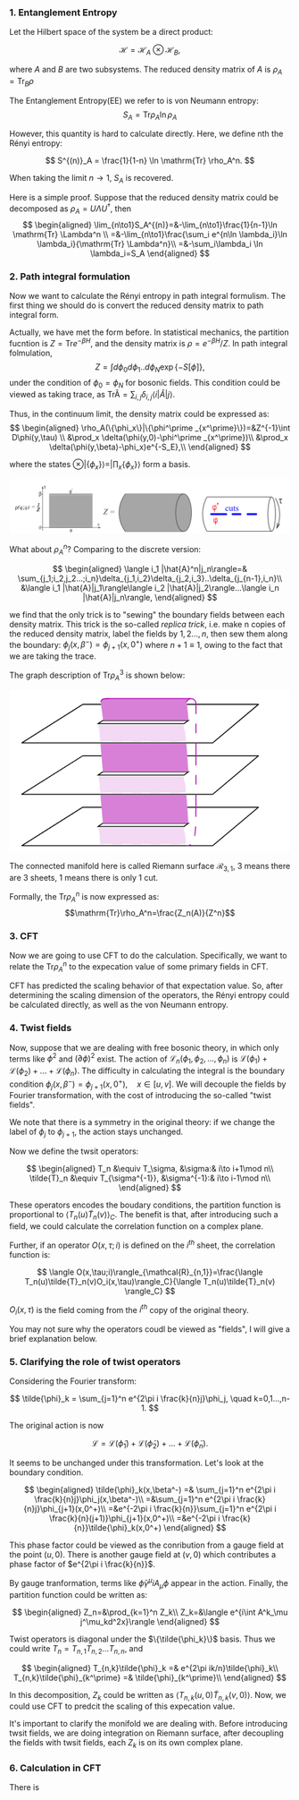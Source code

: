 

### 1. Entanglement Entropy
Let the Hilbert space of the system be a direct product:

$$
\mathcal{H} =\mathcal{H}_A\otimes \mathcal{H}_B,
$$

where $A$ and $B$ are two subsystems. The reduced density matrix of $A$ is $\rho_A=\mathrm{Tr}_B \rho$

The Entanglement Entropy(EE) we refer to is von Neumann entropy:
$$
S_A = \mathrm{Tr} \rho_A\ln \rho_A
$$

However, this quantity is hard to calculate directly. Here, we define nth the Rényi entropy:

$$
S^{(n)}_A = \frac{1}{1-n} \ln \mathrm{Tr} \rho_A^n.
$$

When taking the limit $n\to 1$, $S_A$ is recovered.

Here is a simple proof. Suppose that the reduced density matrix could be decomposed as $\rho_A = U\Lambda U^\dagger$, then
$$
\begin{aligned}
    \lim_{n\to1}S_A^{(n)}=&-\lim_{n\to1}\frac{1}{n-1}\ln \mathrm{Tr} \Lambda^n \\
    =&-\lim_{n\to1}\frac{\sum_i e^{n\ln \lambda_i}\ln \lambda_i}{\mathrm{Tr} \Lambda^n}\\
    =&-\sum_i\lambda_i \ln \lambda_i=S_A
\end{aligned}
$$

### 2. Path integral formulation

Now we want to calculate the Rényi entropy in path integral formulism. The first thing we should do is convert the reduced density matrix to path integral form.

Actually, we have met the form before. In statistical mechanics, the partition fucntion is $Z=\mathrm{Tr} e^{-\beta H}$, and the density matrix is $\rho=e^{-\beta H}/Z$. In path integral folmulation, 
$$Z=\int d\phi_0 d\phi_1..d\phi_N \exp\{-S\left[\phi\right ]\},$$
under the condition of $\phi_0=\phi_N$ for bosonic fields.
 This condition could be viewed as taking trace, as $\mathrm{Tr \hat{A}}=\sum_{i,j} \delta_{i,j}\langle i |\hat{A}|j \rangle$. 

 Thus, in the continuum limit, the density matrix could be expressed as:
 $$
 \begin{aligned}
     \rho_A(\{\phi_x\}|\{\phi^\prime _{x^\prime}\})=&Z^{-1}\int D\phi(y,\tau) \\
     &\prod_x \delta(\phi(y,0)-\phi^\prime _{x^\prime})\\
     &\prod_x \delta(\phi(y,\beta)-\phi_x)e^{-S_E},\\
 \end{aligned}
$$
 
where the states $\otimes |\{\phi_x\}\rangle = |\prod_x\{\phi_x\}\rangle$ form a basis.  

![Density](density.png)

What about $\rho_A^n$? Comparing to the discrete version:

$$
\begin{aligned}
    \langle i_1 |\hat{A}^n|j_n\rangle=& \sum_{j_1;i_2,j_2...;i_n}\delta_{j_1,i_2}\delta_{j_2,i_3}..\delta_{j_{n-1},i_n}\\
    &\langle i_1 |\hat{A}|j_1\rangle\langle i_2 |\hat{A}|j_2\rangle...\langle i_n |\hat{A}|j_n\rangle,
\end{aligned}
$$

we find that the only trick is to "sewing" the boundary fields between each density matrix.  This trick is the so-called *replica trick*, i.e. make n copies of the reduced density matrix, label the fields by $1,2..., n$, then sew them along the boundary: $\phi_j(x,\beta^-)=\phi_{j+1}(x,0^+)$ where $n+1\equiv 1$, owing to the fact that we are taking the trace. 

The graph description of $\mathrm{Tr}\rho_A^3$ is shown below:

![Replica](replica.png)

The connected manifold here is called Riemann surface $\mathcal{R}_{3,1}$, 3 means there are 3 sheets, 1 means there is only 1 cut. 

Formally, the $\mathrm{Tr}\rho_A^n$ is now expressed as:
 $$\mathrm{Tr}\rho_A^n=\frac{Z_n(A)}{Z^n}$$

### 3. CFT

Now we are going to use CFT to do the calculation. Specifically, we want to relate the $\mathrm{Tr}\rho_A^n$ to the expecation value of some primary fields in CFT. 

CFT has predicted the scaling behavior of that expectation value. So, after determining the scaling dimension of the operators, the Rényi entropy could be calculated directly, as well as the von Neumann entropy.

### 4. Twist fields

Now, suppose that we are dealing with free bosonic theory, in which only terms like $\phi^2$ and $(\partial \phi)^2$ exist. The action of $\mathcal{L}_n(\phi_1,\phi_2,...,\phi_n)$ is $\mathcal{L}(\phi_1)+\mathcal{L}(\phi_2)+...+\mathcal{L}(\phi_n)$. The difficulty in calculating the integral is the boundary condition $\phi_j(x,\beta^-)=\phi_{j+1}(x,0^+),\quad x\in [u,v]$. We will decouple the fields by Fourier transformation, with the cost of introducing the so-called "twist fields".

We note that there is a symmetry in the original theory: if we change the label of $\phi_j$ to $\phi_{j+1}$, the action stays unchanged. 

Now we define the twsit operators: 

$$
\begin{aligned}
T_n &\equiv T_\sigma, &\sigma:& i\to i+1\mod n\\
\tilde{T}_n &\equiv T_{\sigma^{-1}}, &\sigma^{-1}:& i\to i-1\mod n\\
\end{aligned}
$$

These operators encodes the boudary conditions, the partition function is proportional to $\langle T_n(u)\tilde{T}_n(v) \rangle_C$. The benefit is that, after introducing such a field, we could calculate the correlation function on a complex plane.

Further, if an operator $O(x,\tau;i)$ is defined on the $i^{th}$ sheet, the correlation function is:

$$
\langle  O(x,\tau;i)\rangle_{\mathcal{R}_{n,1}}=\frac{\langle T_n(u)\tilde{T}_n(v)O_i(x,\tau)\rangle_C}{\langle T_n(u)\tilde{T}_n(v) \rangle_C}
$$

$O_i(x,\tau)$ is the field coming from the $i^{th}$ copy of the original theory.

You may not sure why the operators coudl be viewed as "fields", I will give a brief explanation below.

### 5. Clarifying the role of twist operators

Considering the Fourier transform:

$$
\tilde{\phi}_k = \sum_{j=1}^n e^{2\pi i \frac{k}{n}j}\phi_j, \quad k=0,1...,n-1.
$$

The original action is now

$$
\mathcal{L}=\mathcal{L}(\tilde{\phi}_1)+\mathcal{L}(\tilde{\phi}_2)+...+\mathcal{L}(\tilde{\phi}_n).
$$

It seems to be unchanged under this transformation. Let's look at the boundary condition. 

$$
\begin{aligned}
\tilde{\phi}_k(x,\beta^-) =& \sum_{j=1}^n e^{2\pi i \frac{k}{n}j}\phi_j(x,\beta^-)\\
=&\sum_{j=1}^n e^{2\pi i \frac{k}{n}j}\phi_{j+1}(x,0^+)\\
=&e^{-2\pi i \frac{k}{n}}\sum_{j=1}^n e^{2\pi i \frac{k}{n}(j+1)}\phi_{j+1}(x,0^+)\\
=&e^{-2\pi i \frac{k}{n}}\tilde{\phi}_k(x,0^+)
\end{aligned}
$$

This phase factor could be viewed as the conribution from a gauge field at the point $(u,0)$. There is another gauge field at $(v,0)$ which contributes a phase factor of $e^{2\pi i \frac{k}{n}}$.

By gauge tranformation, terms like $\bar{\phi}\gamma^\mu iA_\mu \phi$ appear in the action. Finally, the partition function could be written as:

$$
\begin{aligned}
Z_n=&\prod_{k=1}^n Z_k\\
Z_k=&\langle e^{i\int A^k_\mu j^\mu_kd^2x}\rangle 
\end{aligned}
$$

Twist operators is diagonal under the $\{\tilde{\phi_k}\}$ basis. Thus we could write $T_n=T_{n,1}T_{n,2}...T_{n,n}$, and 

$$
\begin{aligned}
    T_{n,k}\tilde{\phi}_k =& e^{2\pi ik/n}\tilde{\phi}_k\\
    T_{n,k}\tilde{\phi}_{k^\prime} =& \tilde{\phi}_{k^\prime}\\
\end{aligned}
$$

In this decomposition, $Z_k$ could be written as $\langle T_{n,k}(u,0) \tilde{T}_{n,k}(v,0) \rangle$. Now, we could use CFT to predcit the scaling of this expecation value.

It's important to clarify the monifold we are dealing with. Before introducing twsit fields, we are doing integration on Riemann surface, after decoupling the fields with twsit fields, each $Z_k$ is on its own complex plane. 

### 6. Calculation in CFT

There is 
